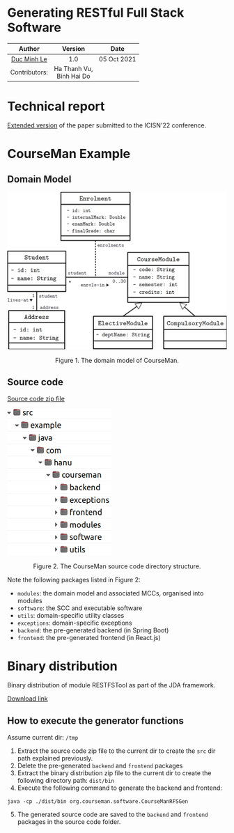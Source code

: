 Generating RESTful Full Stack Software
=============


| Author | Version | Date 
| :--: | :--: | :--: |
| [Duc Minh Le](mailto:lemduc@gmail.com) | 1.0 | 05 Oct 2021 |
| Contributors: | Ha Thanh Vu, <br/> Binh Hai Do

# Technical report
[Extended version](docs/jda-restful-report-full.pdf) of the paper submitted to the ICISN'22 conference.

# CourseMan Example
## Domain Model
![The domain model of CourseMan](docs/images/courseman-model.png)
<div align="center">Figure 1. The domain model of CourseMan.</div>

## Source code
[Source code zip file](dist/restfstool-example-courseman.zip)

![The domain model of CourseMan](docs/images/courseman-source-code-dir.png)
<div align="center">Figure 2. The CourseMan source code directory structure.</div>

Note the following packages listed in Figure 2:
- `modules`: the domain model and associated MCCs, organised into modules
- `software`: the SCC and executable software
- `utils`: domain-specific utility classes
- `exceptions`: domain-specific exceptions
- `backend`: the pre-generated backend (in Spring Boot)
- `frontend`: the pre-generated frontend (in React.js)

# Binary distribution 
Binary distribution of module RESTFSTool as part of the JDA framework.

[Download link](https://drive.google.com/file/d/1crf_8Do-jR0Lkarai6pNef0BDr_XJwzA/view?usp=sharing)

## How to execute the generator functions

Assume current dir: `/tmp`
1. Extract the source code zip file to the current dir to create the `src` dir path explained previously.
2. Delete the pre-generated `backend` and `frontend` packages 
3. Extract the binary distribution zip file to the current dir to create the following directory path: `dist/bin`
4. Execute the following command to generate the backend and frontend:
```
java -cp ./dist/bin org.courseman.software.CourseManRFSGen

```
5. The generated source code are saved to the `backend` and `frontend` packages in the source code folder.
